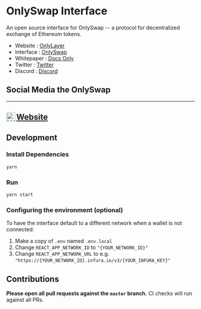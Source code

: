# OnlySwap Interface

An open source interface for OnlySwap -- a protocol for decentralized exchange of Ethereum tokens.

- Website       : [OnlyLayer](https://onlylayer.com/)
- Interface     : [OnlySwap](https://onlyswap.org/)
- Whitepaper    : [Docs Only](https://only-layer.gitbook.io/only-layer/)
- Twitter       : [Twitter](https://x.com/onlylayer)
- Discord       : [Discord](https://discord.gg/EphNbybAgb)

## Social Media the OnlySwap

---
[Website](https://onlylayer.com/) <img src="https://cdn-icons-png.flaticon.com/512/5602/5602732.png" alt="Website" align=left width=24 />
---

## Development

### Install Dependencies

```bash
yarn
```

### Run

```bash
yarn start
```

### Configuring the environment (optional)

To have the interface default to a different network when a wallet is not connected:

1. Make a copy of `.env` named `.env.local`
2. Change `REACT_APP_NETWORK_ID` to `"{YOUR_NETWORK_ID}"`
3. Change `REACT_APP_NETWORK_URL` to e.g. `"https://{YOUR_NETWORK_ID}.infura.io/v3/{YOUR_INFURA_KEY}"` 

## Contributions

**Please open all pull requests against the `master` branch.** 
CI checks will run against all PRs.
